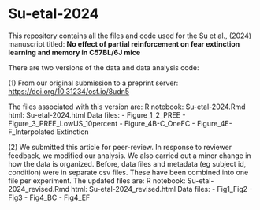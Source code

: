 # Su-etal-2024

This repository contains all the files and code used for the Su et al., (2024) manuscript titled: **No effect of partial reinforcement on fear extinction learning and memory in C57BL/6J mice**

There are two versions of the data and data analysis code:

(1) From our original submission to a preprint server:
https://doi.org/10.31234/osf.io/8udn5

The files associated with this version are:
R notebook: Su-etal-2024.Rmd
html: Su-etal-2024.html
Data files: 
          - Figure_1_2_PREE
          - Figure_3_PREE_LowUS_10percent
          - Figure_4B-C_OneFC
          - Figure_4E-F_Interpolated Extinction

(2) We submitted this article for peer-review. In response to reviewer feedback, we modified our analysis. We also carried out a minor change in how the data is organized. Before, data files and metadata (eg subject id, condition) were in separate csv files. These have been combined into one file per experiment. The updated files are:
R notebook: Su-etal-2024_revised.Rmd
html: Su-etal-2024_revised.html
Data files: 
          - Fig1_Fig2
          - Fig3
          - Fig4_BC
          - Fig4_EF
